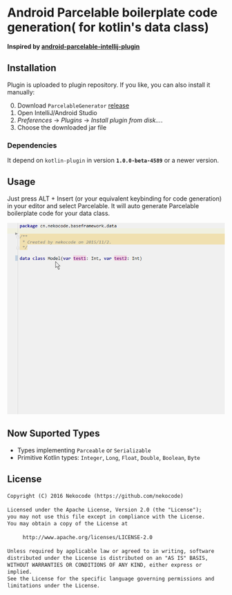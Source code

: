 # Android Parcelable boilerplate code generation( for kotlin's data class)
**Inspired by [android-parcelable-intellij-plugin](https://github.com/mcharmas/android-parcelable-intellij-plugin)**

## Installation
Plugin is uploaded to plugin repository. If you like, you can also install it manually:

 0. Download `ParcelableGenerator` [release](https://github.com/nekocode/android-parcelable-intellij-plugin-kotlin/releases)
 0. Open IntelliJ/Android Studio
 0. *Preferences* -> *Plugins* -> *Install plugin from disk...*.
 0. Choose the downloaded jar file

### Dependencies
It depend on `kotlin-plugin` in version **`1.0.0-beta-4589`** or a newer version.

## Usage
Just press ALT + Insert (or your equivalent keybinding for code generation) in your editor and select Parcelable. It will auto generate Parcelable boilerplate code for your data class.  

![](art/uasge.gif)

## Now Suported Types
- Types implementing `Parceable` or `Serializable`
- Primitive Kotlin types: `Integer`, `Long`, `Float`, `Double`, `Boolean`, `Byte`

## License
```
Copyright (C) 2016 Nekocode (https://github.com/nekocode)

Licensed under the Apache License, Version 2.0 (the "License");
you may not use this file except in compliance with the License.
You may obtain a copy of the License at

     http://www.apache.org/licenses/LICENSE-2.0

Unless required by applicable law or agreed to in writing, software
distributed under the License is distributed on an "AS IS" BASIS,
WITHOUT WARRANTIES OR CONDITIONS OF ANY KIND, either express or implied.
See the License for the specific language governing permissions and
limitations under the License.
```